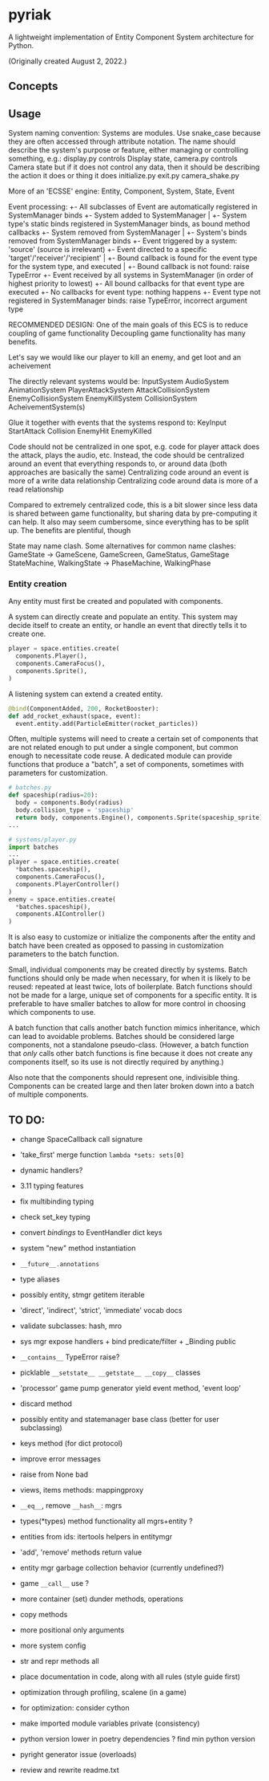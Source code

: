 # pyriak
A lightweight implementation of Entity Component System architecture for Python.

(Originally created August 2, 2022.)


## Concepts







## Usage





System naming convention:
Systems are modules. Use snake_case because they are often accessed through attribute notation.
The name should describe the system's purpose or feature, either managing or controlling something, e.g.:
display.py controls Display state,
camera.py controls Camera state
but if it does not control any data, then it should be describing the action it does or thing it does
initialize.py
exit.py
camera_shake.py


More of an 'ECSSE' engine: Entity, Component, System, State, Event

Event processing:
+- All subclasses of Event are automatically registered in SystemManager binds
+- System added to SystemManager
|  +- System type's static binds registered in SystemManager binds, as bound method callbacks
+- System removed from SystemManager
|  +- System's binds removed from SystemManager binds
+- Event triggered by a system: 'source' (source is irrelevant)
   +- Event directed to a specific 'target'/'receiver'/'recipient'
   |  +- Bound callback is found for the event type for the system type, and executed
   |  +- Bound callback is not found: raise TypeError
   +- Event received by all systems in SystemManager (in order of highest priority to lowest)
      +- All bound callbacks for that event type are executed
      +- No callbacks for event type: nothing happens
      +- Event type not registered in SystemManager binds: raise TypeError, incorrect argument type



RECOMMENDED DESIGN:
One of the main goals of this ECS is to reduce coupling of game functionality
Decoupling game functionality has many benefits.

Let's say we would like our player to kill an enemy, and get loot and an acheivement

The directly relevant systems would be:
InputSystem
AudioSystem
AnimationSystem
PlayerAttackSystem
AttackCollisionSystem
EnemyCollisionSystem
EnemyKillSystem
CollisionSystem
AcheivementSystem(s)

Glue it together with events that the systems respond to:
KeyInput
StartAttack
Collision
EnemyHit
EnemyKilled


Code should not be centralized in one spot,
e.g. code for player attack does the attack, plays the audio, etc.
Instead, the code should be centralized around an event that everything responds to,
or around data (both approaches are basically the same)
Centralizing code around an event is more of a write data relationship
Centralizing code around data is more of a read relationship

Compared to extremely centralized code,
this is a bit slower since less data is shared between game functionality,
but sharing data by pre-computing it can help.
It also may seem cumbersome, since everything has to be split up.
The benefits are plentiful, though


State may name clash. Some alternatives for common name clashes:
GameState -> GameScene, GameScreen, GameStatus, GameStage
StateMachine, WalkingState -> PhaseMachine, WalkingPhase


### Entity creation
Any entity must first be created and populated with components.

A system can directly create and populate an entity.
This system may decide itself to create an entity, or handle an event that
directly tells it to create one.
```py
player = space.entities.create(
  components.Player(),
  components.CameraFocus(),
  components.Sprite(),
)
```
A listening system can extend a created entity.
```py
@bind(ComponentAdded, 200, RocketBooster):
def add_rocket_exhaust(space, event):
  event.entity.add(ParticleEmitter(rocket_particles))
```

Often, multiple systems will need to create a certain set of components that are not
related enough to put under a single component, but common enough to necessitate code reuse.
A dedicated module can provide functions that
produce a "batch", a set of components, sometimes with parameters for customization.
```py
# batches.py
def spaceship(radius=20):
  body = components.Body(radius)
  body.collision_type = 'spaceship'
  return body, components.Engine(), components.Sprite(spaceship_sprite)
...
```
```py
# systems/player.py
import batches
...
player = space.entities.create(
  *batches.spaceship(),
  components.CameraFocus(),
  components.PlayerController()
)
enemy = space.entities.create(
  *batches.spaceship(),
  components.AIController()
)
```
It is also easy to customize or initialize the components after the entity and batch have been created
as opposed to passing in customization parameters to the batch function.

Small, individual components may be created directly by systems.
Batch functions should only be made when necessary, for when it is likely to be reused:
repeated at least twice, lots of boilerplate.
Batch functions should not be made for a large, unique set of components for a specific entity.
It is preferable to have smaller batches to allow for more control in choosing which components to use.

A batch function that calls another batch function mimics inheritance, which can lead to
avoidable problems.
Batches should be considered large components, not a standalone pseudo-class.
(However, a batch function that *only* calls other batch functions is fine because it
does not create any components itself, so its use is not directly required by anything.)

Also note that the components should represent one, indivisible thing.
Components can be created large and then later broken down into a batch of multiple components.
 

## TO DO:
- change SpaceCallback call signature
- 'take_first' merge function `lambda *sets: sets[0]`

- dynamic handlers?
- 3.11 typing features
- fix multibinding typing
- check set_key typing
- convert _bindings_ to EventHandler dict keys
- system "new" method instantiation
- `__future__.annotations`
- type aliases
- possibly entity, stmgr getitem iterable
- 'direct', 'indirect', 'strict', 'immediate' vocab docs
- validate subclasses: hash, mro
- sys mgr expose handlers + bind predicate/filter + _Binding public
- `__contains__` TypeError raise?
- picklable `__setstate__ __getstate__ __copy__` classes
- 'processor' game pump generator yield event method, 'event loop'
- discard method
- possibly entity and statemanager base class (better for user subclassing)
- keys method (for dict protocol)
- improve error messages
- raise from None bad
- views, items methods: mappingproxy
- `__eq__`, remove `__hash__`: mgrs
- types(*types) method functionality all mgrs+entity ?
- entities from ids: itertools helpers in entitymgr
- 'add', 'remove' methods return value
- entity mgr garbage collection behavior (currently undefined?)
- game `__call__` use ?
- more container (set) dunder methods, operations
- copy methods
- more positional only arguments
- more system config
- str and repr methods all
- place documentation in code, along with all rules (style guide first)
- optimization through profiling, scalene (in a game)
- for optimization: consider cython
- make imported module variables private (consistency)
- python version lower in poetry dependencies ? find min python version
- pyright generator issue (overloads)
- review and rewrite readme.txt
